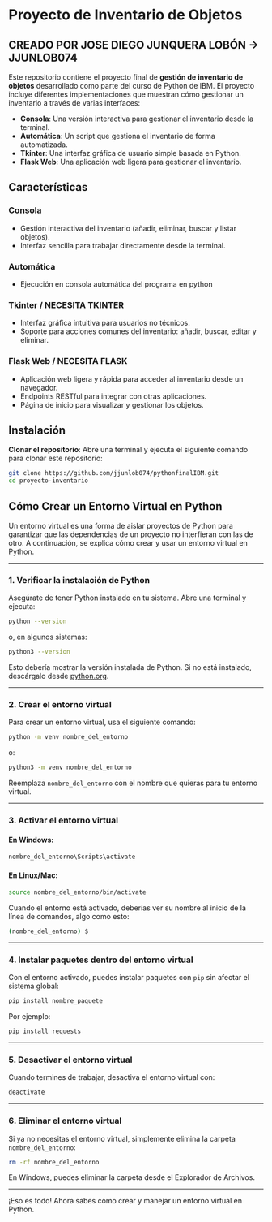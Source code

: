 # Proyecto de Inventario de Objetos
## CREADO POR JOSE DIEGO JUNQUERA LOBÓN -> JJUNLOB074

Este repositorio contiene el proyecto final de **gestión de inventario de objetos** desarrollado como parte del curso de Python de IBM. El proyecto incluye diferentes implementaciones que muestran cómo gestionar un inventario a través de varias interfaces:

- **Consola**: Una versión interactiva para gestionar el inventario desde la terminal.
- **Automática**: Un script que gestiona el inventario de forma automatizada.
- **Tkinter**: Una interfaz gráfica de usuario simple basada en Python.
- **Flask Web**: Una aplicación web ligera para gestionar el inventario.

## Características

### Consola
- Gestión interactiva del inventario (añadir, eliminar, buscar y listar objetos).
- Interfaz sencilla para trabajar directamente desde la terminal.

### Automática
- Ejecución en consola automática del programa en python

### Tkinter / NECESITA TKINTER
- Interfaz gráfica intuitiva para usuarios no técnicos.
- Soporte para acciones comunes del inventario: añadir, buscar, editar y eliminar.

### Flask Web / NECESITA FLASK
- Aplicación web ligera y rápida para acceder al inventario desde un navegador.
- Endpoints RESTful para integrar con otras aplicaciones.
- Página de inicio para visualizar y gestionar los objetos.

## Instalación

**Clonar el repositorio**:
   Abre una terminal y ejecuta el siguiente comando para clonar este repositorio:
   ```bash
   git clone https://github.com/jjunlob074/pythonfinalIBM.git
   cd proyecto-inventario
   ```

## Cómo Crear un Entorno Virtual en Python

Un entorno virtual es una forma de aislar proyectos de Python para garantizar que las dependencias de un proyecto no interfieran con las de otro. A continuación, se explica cómo crear y usar un entorno virtual en Python.

---

### 1. Verificar la instalación de Python

Asegúrate de tener Python instalado en tu sistema. Abre una terminal y ejecuta:

```bash
python --version
```

o, en algunos sistemas:

```bash
python3 --version
```

Esto debería mostrar la versión instalada de Python. Si no está instalado, descárgalo desde [python.org](https://www.python.org/).

---

### 2. Crear el entorno virtual

Para crear un entorno virtual, usa el siguiente comando:

```bash
python -m venv nombre_del_entorno
```

o:

```bash
python3 -m venv nombre_del_entorno
```

Reemplaza `nombre_del_entorno` con el nombre que quieras para tu entorno virtual.

---

### 3. Activar el entorno virtual

#### En Windows:
```bash
nombre_del_entorno\Scripts\activate
```

#### En Linux/Mac:
```bash
source nombre_del_entorno/bin/activate
```

Cuando el entorno está activado, deberías ver su nombre al inicio de la línea de comandos, algo como esto:

```bash
(nombre_del_entorno) $
```

---

### 4. Instalar paquetes dentro del entorno virtual

Con el entorno activado, puedes instalar paquetes con `pip` sin afectar el sistema global:

```bash
pip install nombre_paquete
```

Por ejemplo:

```bash
pip install requests
```

---

### 5. Desactivar el entorno virtual

Cuando termines de trabajar, desactiva el entorno virtual con:

```bash
deactivate
```

---

### 6. Eliminar el entorno virtual

Si ya no necesitas el entorno virtual, simplemente elimina la carpeta `nombre_del_entorno`:

```bash
rm -rf nombre_del_entorno
```

En Windows, puedes eliminar la carpeta desde el Explorador de Archivos.

---

¡Eso es todo! Ahora sabes cómo crear y manejar un entorno virtual en Python.
